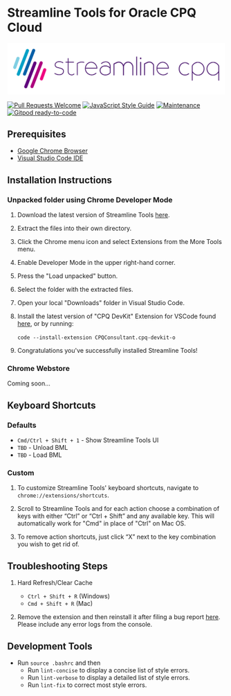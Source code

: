 # Streamline Tools for Oracle CPQ Cloud

![Streamline Tools](SLCPQ_LOGO_SITE.png)

[![Pull Requests Welcome](https://img.shields.io/badge/PRs-welcome-brightgreen.svg?style=flat)](https://github.com/loganbek/streamlineTools/pulls)
[![JavaScript Style Guide](https://img.shields.io/badge/code_style-standard-brightgreen.svg)](https://standardjs.com)
[![Maintenance](https://img.shields.io/badge/Maintained%3F-yes-green.svg)](https://github.com/loganbek/streamlineTools/graphs/commit-activity)
[![Gitpod ready-to-code](https://img.shields.io/badge/Gitpod-ready--to--code-908a85?logo=gitpod)](https://gitpod.io/#https://github.com/loganbek/streamline-tools)

## Prerequisites

- [Google Chrome Browser](https://www.google.com/chrome/)
- [Visual Studio Code IDE](https://code.visualstudio.com/Download)

## Installation Instructions

### Unpacked folder using Chrome Developer Mode

1. Download the latest version of Streamline Tools [here](https://github.com/loganbek/streamlineTools/releases).

2. Extract the files into their own directory.

   <!-- 3) Navigate to `chrome://extensions/` in your browser's address bar. -->

3. Click the Chrome menu icon and select Extensions from the More Tools menu.

4. Enable Developer Mode in the upper right-hand corner.

5. Press the "Load unpacked" button.

6. Select the folder with the extracted files.

7. Open your local "Downloads" folder in Visual Studio Code.

   <!-- `code -a ~/Downloads/bigmachines` -->

8. Install the latest version of "CPQ DevKit" Extension for VSCode found [here](https://marketplace.visualstudio.com/items?itemName=CPQConsultant.cpq-devkit-o), or by running:

   `code --install-extension CPQConsultant.cpq-devkit-o`

9. Congratulations you've successfully installed Streamline Tools!

<!-- 9) Enable the Native File System API via [chrome://flags#native-file-system-api](chrome://flags#native-file-system-api) flag. TODO: may be able to remove this -->

<!-- ### Windows Installation -->

<!-- - Ensure you have downloaded and installed git [here](https://git-scm.com/download/win) -->

### Chrome Webstore

Coming soon...

<!-- - You can add the latest version of Streamline Tools [here](placeholder). -->

<!-- ## Tips, Tricks, & Shortcuts -->

## Keyboard Shortcuts

### Defaults

<!-- (TBD) -->

- `Cmd/Ctrl + Shift + 1` - Show Streamline Tools UI
- `TBD` - Unload BML
- `TBD` - Load BML

### Custom

1. To customize Streamline Tools' keyboard shortcuts, navigate to `chrome://extensions/shortcuts`.

2. Scroll to Streamline Tools and for each action choose a combination of keys with either “Ctrl” or “Ctrl + Shift” and any available key. This will automatically work for "Cmd" in place of "Ctrl" on Mac OS.

3. To remove action shortcuts, just click “X” next to the key combination you wish to get rid of.

## Troubleshooting Steps

1. Hard Refresh/Clear Cache

   - `Ctrl + Shift + R` (Windows)
   - `Cmd + Shift + R` (Mac)

2. Remove the extension and then reinstall it after filing a bug report [here](https://github.com/loganbek/streamlineTools/issues/new?assignees=loganbek&labels=&template=bug_report.md&title=). Please include any error logs from the console.

## Development Tools

- Run `source .bashrc` and then
  - Run `lint-concise` to display a concise list of style errors.
  - Run `lint-verbose` to display a detailed list of style errors.
  - Run `lint-fix` to correct most style errors.

<!-- switched to alias in .bashrc -->
<!-- - Run `npx standard | npx standard-summary | npx snazzy` to display a concise list of style errors.

- Run `npx standard --verbose | npx snazzy` to display a detailed list of style errors.

- Run `npx standard --fix` to correct most style errors. -->

<!-- maybe add to npm test script in package.json so we run on `npm test` instead. Also look into pre-commit hook https://standardjs.com/#is-there-a-git-pre-commit-hook -->

<!-- `npx standard | standard-summary` - https://www.npmjs.com/package/standard-summary -->

<!-- ## Known & Reported Issues

- [ ] N/A :innocent: -->

<!-- 
ANCHOR - Used to indicate a section in your file
TODO - An item that is awaiting completion
FIXME - An item that requires a bugfix
STUB - Used for generated default snippets
NOTE - An important note for a specific code section
REVIEW - An item that requires additional review
SECTION - Used to define a region (See 'Hierarchical anchors')
LINK - Used to link to a file that can be opened within the editor (See 'Link Anchors') 
-->
